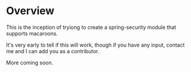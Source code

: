 # Overview

This is the inception of tryiong to create a spring-security module
that supports macaroons.

It's very early to tell if this will work, though if you have any input, contact
me and I can add you as a contributor.

More coming soon.

